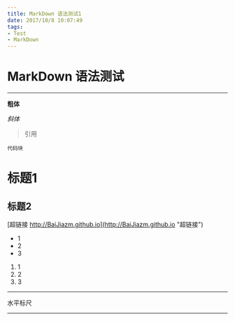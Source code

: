 ```yaml
---
title: MarkDown 语法测试1
date: 2017/10/8 10:07:49 
tags:
- Test
- MarkDown
---
```


# MarkDown 语法测试 #
---

**粗体**

*斜体*

> 引用

`代码块`

# 标题1 #

## 标题2 ##

[超链接 http://BaiJiazm.github.io](http://BaiJiazm.github.io "超链接")

- 1
- 2
- 3

1. 1
2. 2
3. 3

----------

水平标尺

----------

